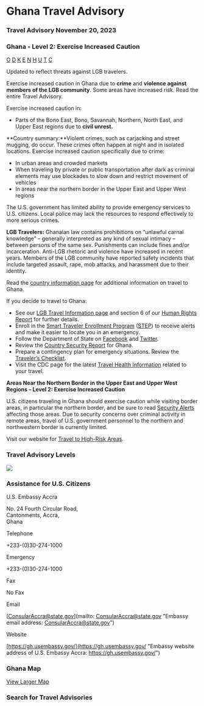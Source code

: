 # Ghana Travel Advisory

### Travel Advisory November 20, 2023

### Ghana - Level 2: Exercise Increased Caution

[O](javascript:void(0); "Tool Tip: Other")
[D](javascript:void(0); "Tool Tip: Wrongful Detention")
[K](javascript:void(0); "Tool Tip: Kidnap and Hostage")
[E](javascript:void(0); "Tool Tip: Event")
[N](javascript:void(0); "Tool Tip: Disaster")
[H](javascript:void(0); "Tool Tip: Health")
[U](javascript:void(0); "Tool Tip: Civil Unrest")
[T](javascript:void(0); "Tool Tip: Terrorism")
[C](javascript:void(0); "Tool Tip: Crimes")

Updated to reflect threats against LGB travelers.

Exercise increased caution in Ghana due to **crime** and **violence against members of the LGB community**. Some areas have increased risk. Read the entire Travel Advisory.

Exercise increased caution in:

* Parts of the Bono East, Bono, Savannah, Northern, North East, and Upper East regions due to **civil unrest.**

**Country summary:**Violent crimes, such as carjacking and street mugging, do occur. These crimes often happen at night and in isolated locations. Exercise increased caution specifically due to crime:

* In urban areas and crowded markets
* When traveling by private or public transportation after dark as criminal elements may use blockades to slow down and restrict movement of vehicles
* In areas near the northern border in the Upper East and Upper West regions

The U.S. government has limited ability to provide emergency services to U.S. citizens. Local police may lack the resources to respond effectively to more serious crimes.

**LGB Travelers:** Ghanaian law contains prohibitions on “unlawful carnal knowledge” – generally interpreted as any kind of sexual intimacy – between persons of the same sex. Punishments can include fines and/or incarceration. Anti-LGB rhetoric and violence have increased in recent years. Members of the LGB community have reported safety incidents that include targeted assault, rape, mob attacks, and harassment due to their identity.

Read the [country information page](https://travel.state.gov/content/travel/en/international-travel/International-Travel-Country-Information-Pages/Ghana.html) for additional information on travel to Ghana.

If you decide to travel to Ghana:

* See our [LGB Travel Information page](https://travel.state.gov/content/travel/en/international-travel/before-you-go/travelers-with-special-considerations/lgbtqi.html) and section 6 of our [Human Rights Report](https://www.state.gov/reports/2022-country-reports-on-human-rights-practices/ghana) for further details.
* Enroll in the [Smart Traveler Enrollment Program](https://step.state.gov/step/) ([STEP](https://step.state.gov/step/)) to receive alerts and make it easier to locate you in an emergency.
* Follow the Department of State on [Facebook](https://travel.state.gov/content/travel/en/traveladvisories/traveladvisories/ghana-travel-advisory.html#ExternalPopup) and [Twitter](https://travel.state.gov/content/travel/en/traveladvisories/traveladvisories/ghana-travel-advisory.html#ExternalPopup).
* Review the [Country Security Report](https://www.osac.gov/Content/Browse/Report?subContentTypes=Country%20Security%20Report) for Ghana.
* Prepare a contingency plan for emergency situations. Review the [Traveler’s Checklist](https://travel.state.gov/content/passports/en/go/checklist.html).
* Visit the CDC page for the latest [Travel Health Information](https://wwwnc.cdc.gov/travel/destinations/list) related to your travel.

**Areas Near the Northern Border in the Upper East and Upper West Regions – Level 2: Exercise Increased Caution**

U.S. citizens traveling in Ghana should exercise caution while visiting border areas, in particular the northern border, and be sure to read [Security Alerts](https://gh.usembassy.gov/u-s-citizen-services/security-and-travel-information/) affecting those areas. Due to security concerns over criminal activity in remote areas, travel of U.S. government personnel to the northern and northwestern border is currently limited.

Visit our website for [Travel to High-Risk Areas](https://travel.state.gov/content/passports/en/go/TraveltoHighRiskAreas.html).

### Travel Advisory Levels

[![](/content/dam/NEWTravelAssets/images/travel-levelv1.svg)](/content/travel/en/international-travel/before-you-go/about-our-new-products.html "Travel Advisory Levels")

### Assistance for U.S. Citizens

U.S. Embassy Accra

No. 24 Fourth Circular Road,  
Cantonments, Accra,  
Ghana

Telephone

+233-(0)30-274-1000

Emergency

+233-(0)30-274-1000

Fax

No Fax

Email

[ConsularAccra@state.gov](mailto: ConsularAccra@state.gov "Embassy email address: ConsularAccra@state.gov")

Website

[https://gh.usembassy.gov/](https://gh.usembassy.gov/ "Embassy website address of U.S. Embassy Accra: https://gh.usembassy.gov/")

### Ghana Map

[View Larger Map](https://travelmaps.state.gov/TSGMap/?extent=-7.691877052,4.564547103,5.606303709,11.467937066 "Map of Ghana")



### Search for Travel Advisories